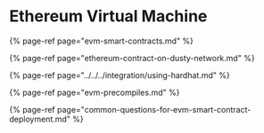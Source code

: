 # Ethereum Virtual Machine

{% page-ref page="evm-smart-contracts.md" %}

{% page-ref page="ethereum-contract-on-dusty-network.md" %}

{% page-ref page="../../../integration/using-hardhat.md" %}

{% page-ref page="evm-precompiles.md" %}

{% page-ref page="common-questions-for-evm-smart-contract-deployment.md" %}



